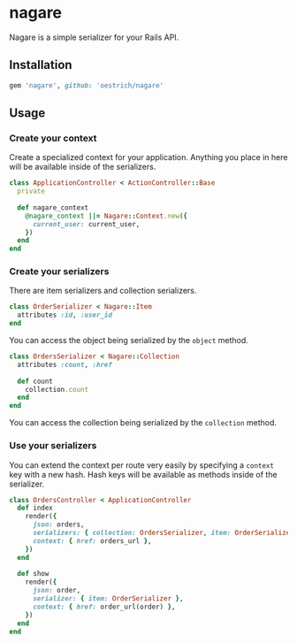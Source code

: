 # nagare

Nagare is a simple serializer for your Rails API.

## Installation

```ruby
gem 'nagare', github: 'oestrich/nagare'
```

## Usage

### Create your context

Create a specialized context for your application. Anything you place in here will be available inside of the serializers.

```ruby
class ApplicationController < ActionController::Base
  private
  
  def nagare_context
    @nagare_context ||= Nagare::Context.new({
      current_user: current_user,
    })
  end
end
```

### Create your serializers

There are item serializers and collection serializers.

```ruby
class OrderSerializer < Nagare::Item
  attributes :id, :user_id
end
```

You can access the object being serialized by the `object` method.

```ruby
class OrdersSerializer < Nagare::Collection
  attributes :count, :href
  
  def count
    collection.count
  end
end
```

You can access the collection being serialized by the `collection` method.

### Use your serializers

You can extend the context per route very easily by specifying a `context` key with a new hash. Hash keys will be available as methods inside of the serializer.

```ruby
class OrdersController < ApplicationController
  def index
    render({
      json: orders,
      serializers: { collection: OrdersSerializer, item: OrderSerializer },
      context: { href: orders_url },
    })
  end
  
  def show
    render({
      json: order,
      serializer: { item: OrderSerializer },
      context: { href: order_url(order) },
    })
  end
end
```

